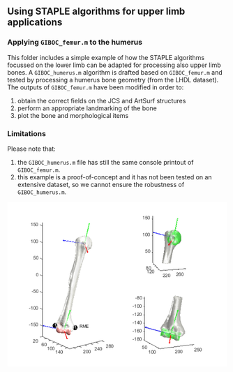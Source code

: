 ## Using STAPLE algorithms for upper limb applications

### Applying `GIBOC_femur.m` to the humerus
This folder includes a simple example of how the STAPLE algorithms focussed on the lower limb can be adapted for processing also upper limb bones.
A `GIBOC_humerus.m` algorithm is drafted based on `GIBOC_femur.m` and tested by processing a humerus bone geometry (from the LHDL dataset). 
The outputs of `GIBOC_femur.m` have been modified in order to:
1. obtain the correct fields on the JCS and ArtSurf structures
2. perform an appropriate landmarking of the bone
3. plot the bone and morphological items 

### Limitations
Please note that:
1. the `GIBOC_humerus.m` file has still the same console printout of `GIBOC_femur.m`.
2. this example is a proof-of-concept and it has not been tested on an extensive dataset, so we cannot ensure the robustness of `GIBOC_humerus.m`.

![processed-humerus](../../images/adv_example_humerus.png)
